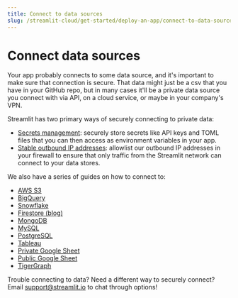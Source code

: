 ```yaml
---
title: Connect to data sources
slug: /streamlit-cloud/get-started/deploy-an-app/connect-to-data-sources
---
```


# Connect data sources

Your app probably connects to some data source, and it's important to make sure that connection is secure. That data might just be a csv that you have in your GitHub repo, but in many cases it'll be a private data source you connect with via API, on a cloud service, or maybe in your company's VPN. 

Streamlit has two primary ways of securely connecting to private data:

- [Secrets management](/streamlit-cloud/get-started/deploy-an-app/connect-to-data-sources/secrets-management): securely store secrets like API keys and TOML files that you can then access as environment variables in your app.
- [Stable outbound IP addresses](/streamlit-cloud/get-started/deploy-an-app/connect-to-data-sources/stable-outbound-ip-addresses): allowlist our outbound IP addresses in your firewall to ensure that only traffic from the Streamlit network can connect to your data stores.

We also have a series of guides on how to connect to:

- [AWS S3](/knowledge-base/tutorials/databases/aws-s3)
- [BigQuery](/knowledge-base/tutorials/databases/bigquery)
- [Snowflake](/knowledge-base/tutorials/databases/snowflake)
- [Firestore (blog)](https://blog.streamlit.io/streamlit-firestore/)
- [MongoDB](/knowledge-base/tutorials/databases/mongodb)
- [MySQL](/knowledge-base/tutorials/databases/mysql)
- [PostgreSQL](/knowledge-base/tutorials/databases/postgresql)
- [Tableau](/knowledge-base/tutorials/databases/tableau)
- [Private Google Sheet](/knowledge-base/tutorials/databases/private-gsheet)
- [Public Google Sheet](/knowledge-base/tutorials/databases/public-gsheet)
- [TigerGraph](/knowledge-base/tutorials/databases/tigergraph)

<Note>

Trouble connecting to data? Need a different way to securely connect? Email [support@streamlit.io](mailto:support@streamlit.io) to chat through options!

</Note>